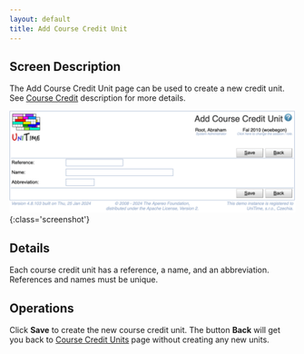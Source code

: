 ```yaml
---
layout: default
title: Add Course Credit Unit
---
```



## Screen Description


 The Add Course Credit Unit page can be used to create a new credit unit. See [Course Credit](course-credit) description for more details.

![Add Course Credit Unit](images/add-course-credit-unit.png){:class='screenshot'}

## Details


 Each course credit unit has a reference, a name, and an abbreviation. References and names must be unique.

## Operations


 Click **Save** to create the new course credit unit. The button **Back** will get you back to [Course Credit Units](course-credit-units) page without creating any new units.



